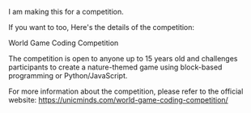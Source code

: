 I am making this for a competition.

If you want to too, Here's the details of the competition:

World Game Coding Competition

The competition is open to anyone up to 15 years old and challenges participants to create a nature-themed game using block-based programming or Python/JavaScript.

For more information about the competition, please refer to the official website: https://unicminds.com/world-game-coding-competition/
